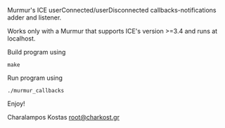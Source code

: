 Murmur's ICE userConnected/userDisconnected callbacks-notifications adder and listener.

Works only with a Murmur that supports ICE's version >=3.4 and runs at localhost.


Build program using

`make`


Run program using

`./murmur_callbacks`


Enjoy!


Charalampos Kostas <root@charkost.gr>

